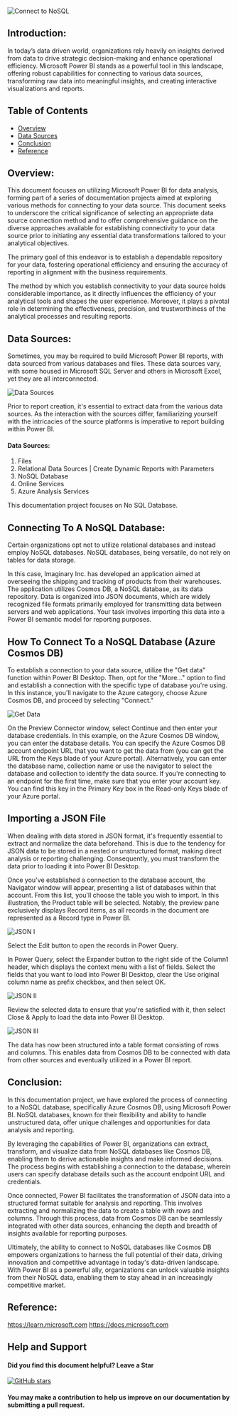![Connect to NoSQL](https://github.com/chigozie-i/Data-Source-No-SQL/blob/main/No%20SQL%20Hero.png)

## Introduction:
In today’s data driven world, organizations rely heavily on insights derived from data to drive strategic decision-making and enhance operational efficiency. Microsoft Power BI stands as a powerful tool in this landscape, offering robust capabilities for connecting to various data sources, transforming raw data into meaningful insights, and creating interactive visualizations and reports.

## Table of Contents

- [Overview](#Overview)
- [Data Sources](#Data-Sources)
- [Conclusion](#Conclusion)
- [Reference](#Reference)
  
## Overview:

This document focuses on utilizing Microsoft Power BI for data analysis, forming part of a series of documentation projects aimed at exploring various methods for connecting to your data source. This document seeks to underscore the critical significance of selecting an appropriate data source connection method and to offer comprehensive guidance on the diverse approaches available for establishing connectivity to your data source prior to initiating any essential data transformations tailored to your analytical objectives.

The primary goal of this endeavor is to establish a dependable repository for your data, fostering operational efficiency and ensuring the accuracy of reporting in alignment with the business requirements.

The method by which you establish connectivity to your data source holds considerable importance, as it directly influences the efficiency of your analytical tools and shapes the user experience. Moreover, it plays a pivotal role in determining the effectiveness, precision, and trustworthiness of the analytical processes and resulting reports.


## Data Sources:
Sometimes, you may be required to build Microsoft Power BI reports, with data sourced from various databases and files. These data sources vary, with some housed in Microsoft SQL Server and others in Microsoft Excel, yet they are all interconnected.

![Data Sources](https://github.com/chigozie-i/Data-Source-No-SQL/blob/main/Data%20sources.png)

Prior to report creation, it's essential to extract data from the various data sources. As the interaction with the sources differ, familiarizing yourself with the intricacies of the source platforms is imperative to report building within Power BI.

#### Data Sources:

1.	Files
2.	Relational Data Sources | Create Dynamic Reports with Parameters
3.	NoSQL Database 
4.	Online Services
5.	Azure Analysis Services


This documentation project focuses on No SQL Database.

## Connecting To A NoSQL Database:
Certain organizations opt not to utilize relational databases and instead employ NoSQL databases. NoSQL databases, being versatile, do not rely on tables for data storage.  
  
In this case, Imaginary Inc. has developed an application aimed at overseeing the shipping and tracking of products from their warehouses. The application utilizes Cosmos DB, a NoSQL database, as its data repository. Data is organized into JSON documents, which are widely recognized file formats primarily employed for transmitting data between servers and web applications. Your task involves importing this data into a Power BI semantic model for reporting purposes.

## How To Connect To a NoSQL Database (Azure Cosmos DB)

To establish a connection to your data source, utilize the "Get data" function within Power BI Desktop. Then, opt for the "More..." option to find and establish a connection with the specific type of database you're using. In this instance, you'll navigate to the Azure category, choose Azure Cosmos DB, and proceed by selecting "Connect."

![Get Data](https://github.com/chigozie-i/Data-Source-No-SQL/blob/main/Connecting%20to%20NoSQL.png)

On the Preview Connector window, select Continue and then enter your database credentials. In this example, on the Azure Cosmos DB window, you can enter the database details. You can specify the Azure Cosmos DB account endpoint URL that you want to get the data from (you can get the URL from the Keys blade of your Azure portal). Alternatively, you can enter the database name, collection name or use the navigator to select the database and collection to identify the data source.
If you're connecting to an endpoint for the first time, make sure that you enter your account key. You can find this key in the Primary Key box in the Read-only Keys blade of your Azure portal.

## Importing a JSON File

When dealing with data stored in JSON format, it's frequently essential to extract and normalize the data beforehand. This is due to the tendency for JSON data to be stored in a nested or unstructured format, making direct analysis or reporting challenging. Consequently, you must transform the data prior to loading it into Power BI Desktop.  
  
Once you've established a connection to the database account, the Navigator window will appear, presenting a list of databases within that account. From this list, you'll choose the table you wish to import. In this illustration, the Product table will be selected. Notably, the preview pane exclusively displays Record items, as all records in the document are represented as a Record type in Power BI.

![JSON I](https://github.com/chigozie-i/Data-Source-No-SQL/blob/main/Importing%20JSON%20I.png)

Select the Edit button to open the records in Power Query.  
  
In Power Query, select the Expander button to the right side of the Column1 header, which displays the context menu with a list of fields. Select the fields that you want to load into Power BI Desktop, clear the Use original column name as prefix checkbox, and then select OK.

![JSON II](https://github.com/chigozie-i/Data-Source-No-SQL/blob/main/Importing%20JSON%20II.png)

Review the selected data to ensure that you're satisfied with it, then select Close & Apply to load the data into Power BI Desktop.

![JSON III](https://github.com/chigozie-i/Data-Source-No-SQL/blob/main/Importing%20JSON%20III.png)

The data has now been structured into a table format consisting of rows and columns. This enables data from Cosmos DB to be connected with data from other sources and eventually utilized in a Power BI report.

## Conclusion:

In this documentation project, we have explored the process of connecting to a NoSQL database, specifically Azure Cosmos DB, using Microsoft Power BI. NoSQL databases, known for their flexibility and ability to handle unstructured data, offer unique challenges and opportunities for data analysis and reporting.

By leveraging the capabilities of Power BI, organizations can extract, transform, and visualize data from NoSQL databases like Cosmos DB, enabling them to derive actionable insights and make informed decisions. The process begins with establishing a connection to the database, wherein users can specify database details such as the account endpoint URL and credentials.

Once connected, Power BI facilitates the transformation of JSON data into a structured format suitable for analysis and reporting. This involves extracting and normalizing the data to create a table with rows and columns. Through this process, data from Cosmos DB can be seamlessly integrated with other data sources, enhancing the depth and breadth of insights available for reporting purposes.

Ultimately, the ability to connect to NoSQL databases like Cosmos DB empowers organizations to harness the full potential of their data, driving innovation and competitive advantage in today's data-driven landscape. With Power BI as a powerful ally, organizations can unlock valuable insights from their NoSQL data, enabling them to stay ahead in an increasingly competitive market.

## Reference:
https://learn.microsoft.com
https://docs.microsoft.com


## Help and Support

#### Did you find this document helpful? Leave a Star

[![GitHub stars](https://img.shields.io/github/stars/chigozie-i/Data-Source-No-SQL.svg?style=social)](https://github.com/chigozie-i/Data-Source-No-SQL/stargazers)

#### You may make a contribution to help us improve on our documentation by submitting a pull request.
